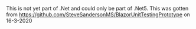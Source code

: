 ﻿This is not yet part of .Net and could only be part of .Net5.
This was gotten from 
https://github.com/SteveSandersonMS/BlazorUnitTestingPrototype
on 16-3-2020